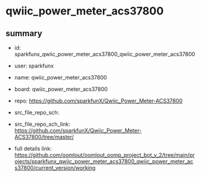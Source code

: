 # qwiic_power_meter_acs37800
 
## summary 
* id: sparkfunx_qwiic_power_meter_acs37800_qwiic_power_meter_acs37800
* user: sparkfunx
* name: qwiic_power_meter_acs37800
* board: qwiic_power_meter_acs37800
* repo: https://github.com/sparkfunX/Qwiic_Power_Meter-ACS37800



* src_file_repo_sch: 
* src_file_repo_sch_link: https://github.com/sparkfunX/Qwiic_Power_Meter-ACS37800/tree/master/
* full details link: https://github.com/oomlout/oomlout_oomp_project_bot_v_2/tree/main/projects/sparkfunx_qwiic_power_meter_acs37800_qwiic_power_meter_acs37800/current_version/working  







